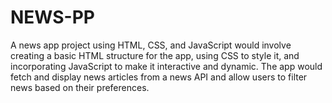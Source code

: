 # NEWS-PP
A news app project using HTML, CSS, and JavaScript would involve creating a basic HTML structure for the app, using CSS to style it, and incorporating JavaScript to make it interactive and dynamic. The app would fetch and display news articles from a news API and allow users to filter news based on their preferences.
